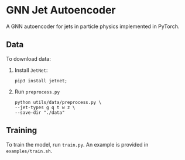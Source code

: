 # GNN Jet Autoencoder
A GNN autoencoder for jets in particle physics implemented in PyTorch.

## Data
To download data:
1. Install `JetNet`:
    ```
    pip3 install jetnet; 
    ```
2. Run `preprocess.py`
    ```
    python utils/data/preprocess.py \
    --jet-types g q t w z \
    --save-dir "./data"
    ```

## Training
To train the model, run `train.py`. An example is provided in `examples/train.sh`.